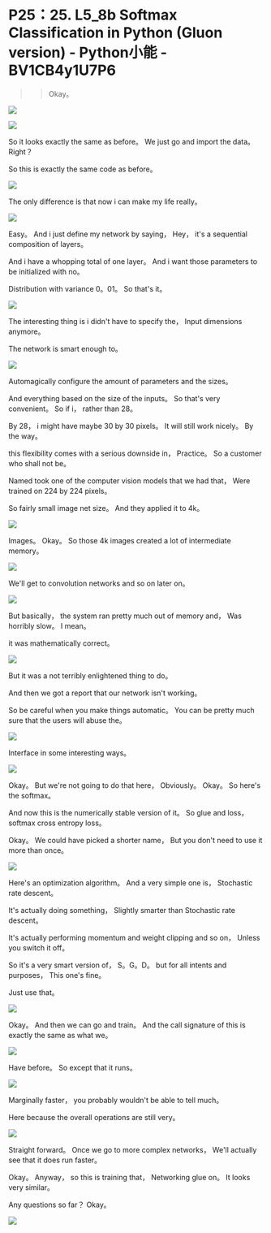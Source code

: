 # P25：25. L5_8b Softmax Classification in Python (Gluon version) - Python小能 - BV1CB4y1U7P6

 >> Okay。

![](img/3d5258cea0f9674e8d2d959edb3b6f07_1.png)

![](img/3d5258cea0f9674e8d2d959edb3b6f07_2.png)

 So it looks exactly the same as before。 We just go and import the data。 Right？

 So this is exactly the same code as before。

![](img/3d5258cea0f9674e8d2d959edb3b6f07_4.png)

 The only difference is that now i can make my life really。



![](img/3d5258cea0f9674e8d2d959edb3b6f07_6.png)

 Easy。 And i just define my network by saying， Hey， it's a sequential composition of layers。

 And i have a whopping total of one layer。 And i want those parameters to be initialized with no。

 Distribution with variance 0。01。 So that's it。

![](img/3d5258cea0f9674e8d2d959edb3b6f07_8.png)

 The interesting thing is i didn't have to specify the， Input dimensions anymore。

 The network is smart enough to。

![](img/3d5258cea0f9674e8d2d959edb3b6f07_10.png)

 Automagically configure the amount of parameters and the sizes。

 And everything based on the size of the inputs。 So that's very convenient。 So if i， rather than 28。

 By 28， i might have maybe 30 by 30 pixels。 It will still work nicely。 By the way。

 this flexibility comes with a serious downside in， Practice。 So a customer who shall not be。

 Named took one of the computer vision models that we had that， Were trained on 224 by 224 pixels。

 So fairly small image net size。 And they applied it to 4k。



![](img/3d5258cea0f9674e8d2d959edb3b6f07_12.png)

 Images。 Okay。 So those 4k images created a lot of intermediate memory。



![](img/3d5258cea0f9674e8d2d959edb3b6f07_14.png)

 We'll get to convolution networks and so on later on。



![](img/3d5258cea0f9674e8d2d959edb3b6f07_16.png)

 But basically， the system ran pretty much out of memory and， Was horribly slow。 I mean。

 it was mathematically correct。

![](img/3d5258cea0f9674e8d2d959edb3b6f07_18.png)

 But it was a not terribly enlightened thing to do。

 And then we got a report that our network isn't working。

 So be careful when you make things automatic。 You can be pretty much sure that the users will abuse the。



![](img/3d5258cea0f9674e8d2d959edb3b6f07_20.png)

 Interface in some interesting ways。

![](img/3d5258cea0f9674e8d2d959edb3b6f07_22.png)

 Okay。 But we're not going to do that here， Obviously。 Okay。 So here's the softmax。

 And now this is the numerically stable version of it。 So glue and loss， softmax cross entropy loss。

 Okay。 We could have picked a shorter name， But you don't need to use it more than once。



![](img/3d5258cea0f9674e8d2d959edb3b6f07_24.png)

 Here's an optimization algorithm。 And a very simple one is， Stochastic rate descent。

 It's actually doing something， Slightly smarter than Stochastic rate descent。

 It's actually performing momentum and weight clipping and so on， Unless you switch it off。

 So it's a very smart version of， S。G。D。 but for all intents and purposes， This one's fine。

 Just use that。

![](img/3d5258cea0f9674e8d2d959edb3b6f07_26.png)

 Okay。 And then we can go and train。 And the call signature of this is exactly the same as what we。



![](img/3d5258cea0f9674e8d2d959edb3b6f07_28.png)

 Have before。 So except that it runs。

![](img/3d5258cea0f9674e8d2d959edb3b6f07_30.png)

 Marginally faster， you probably wouldn't be able to tell much。

 Here because the overall operations are still very。



![](img/3d5258cea0f9674e8d2d959edb3b6f07_32.png)

 Straight forward。 Once we go to more complex networks， We'll actually see that it does run faster。

 Okay。 Anyway， so this is training that， Networking glue on。 It looks very similar。

 Any questions so far？ Okay。

![](img/3d5258cea0f9674e8d2d959edb3b6f07_34.png)